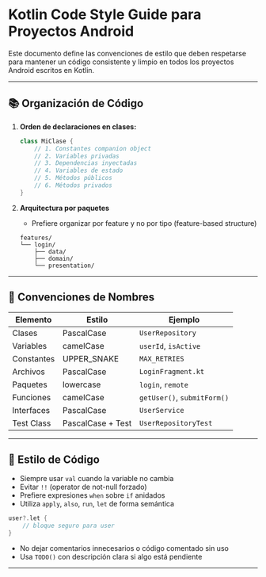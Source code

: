 # Kotlin Code Style Guide para Proyectos Android

Este documento define las convenciones de estilo que deben respetarse para mantener un código consistente y limpio en todos los proyectos Android escritos en Kotlin.

---

## 📚 Organización de Código

1. **Orden de declaraciones en clases:**
   ```kotlin
   class MiClase {
       // 1. Constantes companion object
       // 2. Variables privadas
       // 3. Dependencias inyectadas
       // 4. Variables de estado
       // 5. Métodos públicos
       // 6. Métodos privados
   }
   ```

2. **Arquitectura por paquetes**
   - Prefiere organizar por feature y no por tipo (feature-based structure)
   ```
   features/
   └── login/
       ├── data/
       ├── domain/
       └── presentation/
   ```

---

## 📐 Convenciones de Nombres

| Elemento         | Estilo         | Ejemplo                     |
|------------------|----------------|-----------------------------|
| Clases           | PascalCase     | `UserRepository`            |
| Variables        | camelCase      | `userId`, `isActive`        |
| Constantes       | UPPER_SNAKE    | `MAX_RETRIES`               |
| Archivos         | PascalCase     | `LoginFragment.kt`          |
| Paquetes         | lowercase      | `login`, `remote`           |
| Funciones        | camelCase      | `getUser()`, `submitForm()` |
| Interfaces       | PascalCase     | `UserService`               |
| Test Class       | PascalCase + Test | `UserRepositoryTest`     |

---

## 🧼 Estilo de Código

- Siempre usar `val` cuando la variable no cambia
- Evitar `!!` (operator de not-null forzado)
- Prefiere expresiones `when` sobre `if` anidados
- Utiliza `apply`, `also`, `run`, `let` de forma semántica

```kotlin
user?.let {
    // bloque seguro para user
}
```

- No dejar comentarios innecesarios o código comentado sin uso
- Usa `TODO()` con descripción clara si algo está pendiente

---